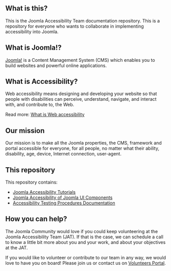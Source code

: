 ## What is this?
This is the Joomla Accessibility Team documentation repository.
This is a repository for everyone who wants to collaborate in implementing accessibility into Joomla.
<!-- Here you can find [a presentation of all documents ](https://joomla.github.io/accessibility/#/). -->

## What is Joomla!?
[Joomla!](https://www.joomla.org/about-joomla.html) is a Content Management System (CMS) which enables you to build websites and powerful online applications.

## What is Accessibility?
Web accessibility means designing and developing your website so that people with disabilities can perceive, understand, navigate, and interact with, and contribute to, the  Web. 

Read more: [What is Web accessibility](https://github.com/joomla/accessibility/blob/master/docs/tutorials/what-is-web-accessibility.md)

## Our mission
Our mission is to make all the Joomla properties, the CMS, framework and portal accessible for everyone, for all people, no matter what their ability, disability, age, device, Internet connection, user-agent.

## This repository
This repository contains:
* [Joomla Accessibility Tutorials](https://github.com/joomla/accessibility/tree/master/docs/tutorials)
* [Joomla Accessibility of Joomla UI Components](https://github.com/joomla/accessibility/tree/master/docs/custom-elements)
* [Accessibility Testing Procedures Documentation](https://github.com/joomla/accessibility/tree/master/docs/testing)

## How you can help?
The Joomla Community would love if you could keep volunteering at the Joomla Accessibility Team (JAT). 
If that is the case, we can schedule a call to know a little bit more about you and your work, and about your objectives at the JAT.

If you would like to volunteer or contribute to our team in any way, we would love to have you on board! Please join us or contact us on [Volunteers Portal](https://volunteers.joomla.org/teams/accessibility-team).

